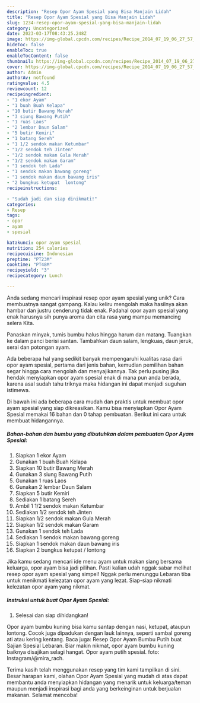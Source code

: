 ```yaml
---
description: "Resep Opor Ayam Spesial yang Bisa Manjain Lidah"
title: "Resep Opor Ayam Spesial yang Bisa Manjain Lidah"
slug: 1234-resep-opor-ayam-spesial-yang-bisa-manjain-lidah
category: Uncategorized
date: 2023-03-17T08:43:25.248Z
image: https://img-global.cpcdn.com/recipes/Recipe_2014_07_19_06_27_57_534_e5aa4871acab001fb341/680x482cq70/opor-ayam-spesial-foto-resep-utama.jpg
hideToc: false
enableToc: true
enableTocContent: false
thumbnail: https://img-global.cpcdn.com/recipes/Recipe_2014_07_19_06_27_57_534_e5aa4871acab001fb341/680x482cq70/opor-ayam-spesial-foto-resep-utama.jpg
cover: https://img-global.cpcdn.com/recipes/Recipe_2014_07_19_06_27_57_534_e5aa4871acab001fb341/680x482cq70/opor-ayam-spesial-foto-resep-utama.jpg
author: Admin
authorAv: notfound
ratingvalue: 4.5
reviewcount: 12
recipeingredient:
- "1 ekor Ayam"
- "1 buah Buah Kelapa"
- "10 butir Bawang Merah"
- "3 siung Bawang Putih"
- "1 ruas Laos"
- "2 lembar Daun Salam"
- "5 butir Kemiri"
- "1 batang Sereh"
- "1 1/2 sendok makan Ketumbar"
- "1/2 sendok teh Jinten"
- "1/2 sendok makan Gula Merah"
- "1/2 sendok makan Garam"
- "1 sendok teh Lada"
- "1 sendok makan bawang goreng"
- "1 sendok makan daun bawang iris"
- "2 bungkus ketupat  lontong"
recipeinstructions:

- "Sudah jadi dan siap dinikmati!"
categories:
- Resep
tags:
- opor
- ayam
- spesial

katakunci: opor ayam spesial 
nutrition: 254 calories
recipecuisine: Indonesian
preptime: "PT23M"
cooktime: "PT48M"
recipeyield: "3"
recipecategory: Lunch

---
```





Anda sedang mencari inspirasi resep opor ayam spesial yang unik? Cara membuatnya sangat gampang. Kalau keliru mengolah maka hasilnya akan hambar dan justru cenderung tidak enak. Padahal opor ayam spesial yang enak harusnya sih punya aroma dan cita rasa yang mampu memancing selera Kita.





Panaskan minyak, tumis bumbu halus hingga harum dan matang. Tuangkan ke dalam panci berisi santan. Tambahkan daun salam, lengkuas, daun jeruk, serai dan potongan ayam.

Ada beberapa hal yang sedikit banyak mempengaruhi kualitas rasa dari opor ayam spesial, pertama dari jenis bahan, kemudian pemilihan bahan segar hingga cara mengolah dan menyajikannya. Tak perlu pusing jika hendak menyiapkan opor ayam spesial enak di mana pun anda berada, karena asal sudah tahu triknya maka hidangan ini dapat menjadi suguhan istimewa.






Di bawah ini ada beberapa cara mudah dan praktis untuk membuat opor ayam spesial yang siap dikreasikan. Kamu bisa menyiapkan Opor Ayam Spesial memakai 16 bahan dan 0 tahap pembuatan. Berikut ini cara untuk membuat hidangannya.

<!--inarticleads1-->

##### Bahan-bahan dan bumbu yang dibutuhkan dalam pembuatan Opor Ayam Spesial:

1. Siapkan 1 ekor Ayam
1. Gunakan 1 buah Buah Kelapa
1. Siapkan 10 butir Bawang Merah
1. Gunakan 3 siung Bawang Putih
1. Gunakan 1 ruas Laos
1. Gunakan 2 lembar Daun Salam
1. Siapkan 5 butir Kemiri
1. Sediakan 1 batang Sereh
1. Ambil 1 1/2 sendok makan Ketumbar
1. Sediakan 1/2 sendok teh Jinten
1. Siapkan 1/2 sendok makan Gula Merah
1. Siapkan 1/2 sendok makan Garam
1. Gunakan 1 sendok teh Lada
1. Sediakan 1 sendok makan bawang goreng
1. Siapkan 1 sendok makan daun bawang iris
1. Siapkan 2 bungkus ketupat / lontong


Jika kamu sedang mencari ide menu ayam untuk makan siang bersama keluarga, opor ayam bisa jadi pilihan. Pasti kalian udah nggak sabar melihat resep opor ayam spesial yang simpel! Nggak perlu menunggu Lebaran tiba untuk menikmati kelezatan opor ayam yang lezat. Siap-siap nikmati kelezatan opor ayam yang nikmat. 

<!--inarticleads2-->

##### Instruksi untuk buat Opor Ayam Spesial:


1. Selesai dan siap dihidangkan!

Opor ayam bumbu kuning bisa kamu santap dengan nasi, ketupat, ataupun lontong. Cocok juga dipadukan dengan lauk lainnya, seperti sambal goreng ati atau kering kentang. Baca juga: Resep Opor Ayam Bumbu Putih buat Sajian Spesial Lebaran. Biar makin nikmat, opor ayam bumbu kuning baiknya disajikan selagi hangat. Opor ayam putih spesial. foto: Instagram/@mira_rach. 

Terima kasih telah menggunakan resep yang tim kami tampilkan di sini. Besar harapan kami, olahan Opor Ayam Spesial yang mudah di atas dapat membantu anda menyiapkan hidangan yang menarik untuk keluarga/teman maupun menjadi inspirasi bagi anda yang berkeinginan untuk berjualan makanan. Selamat mencoba!
